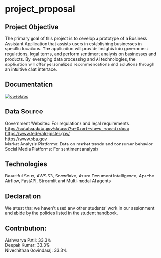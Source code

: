 # project_proposal

## Project Objective
The primary goal of this project is to develop a prototype of a Business Assistant Application that assists users in establishing businesses in specific locations. The application will provide insights into government regulations, legal terms, and perform sentiment analysis on businesses and products. By leveraging data processing and AI technologies, the application will offer personalized recommendations and solutions through an intuitive chat interface.
## Documentation
[![codelabs](https://img.shields.io/badge/codelabs-4285F4?style=for-the-badge&logo=codelabs&logoColor=white)](https://codelabs-preview.appspot.com/?file_id=1UUMkOvdL8ZCbUfgkHrBTGKRANiFV3z_W3B7TAdqP8Rs#0)

## Data Source
Government Websites: For regulations and legal requirements. <br>
https://catalog.data.gov/dataset?q=&sort=views_recent+desc <br>
https://www.federalregister.gov/ <br>
https://www.sba.gov <br>
Market Analysis Platforms: Data on market trends and consumer behavior <br>
Social Media Platforms: For sentiment analysis <br>

## Technologies
Beautiful Soup, AWS S3, Snowflake, Azure Document Intelligence, Apache Airflow, FastAPI, Streamlit and Multi-modal AI agents

## Declaration
We attest that we haven’t used any other students’ work in our assignment and abide by the policies listed in the student handbook.

## Contribution:
Aishwarya Patil:  33.3% <br>
Deepak Kumar:  33.3% <br>
Nivedhithaa Govindaraj:  33.3% <br> 
